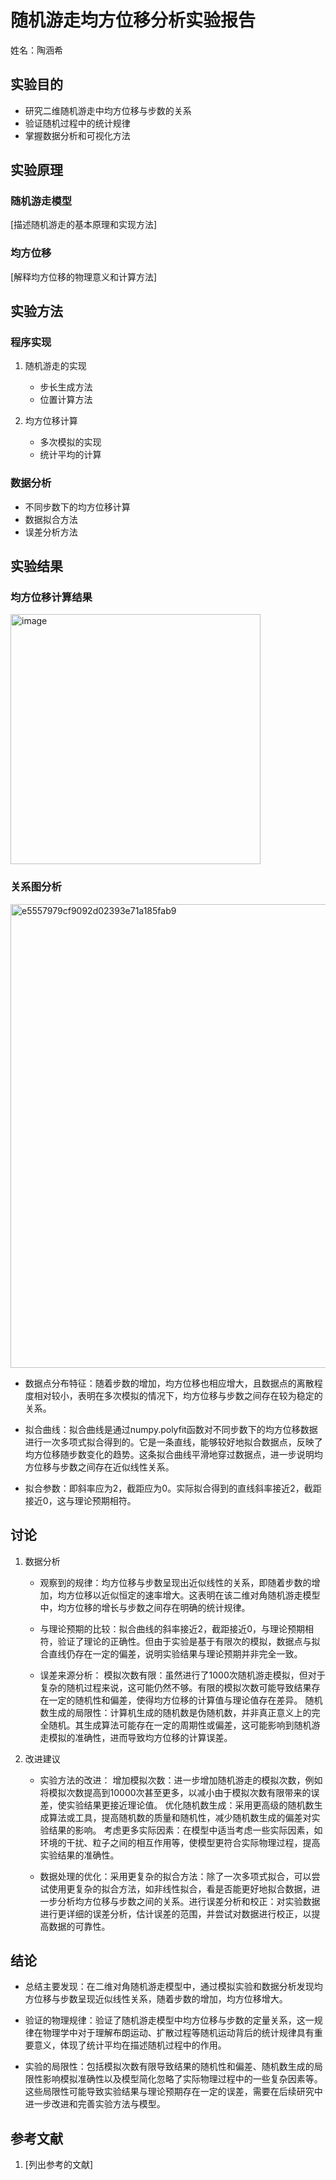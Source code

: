 # 随机游走均方位移分析实验报告

姓名：陶涵希

## 实验目的
- 研究二维随机游走中均方位移与步数的关系
- 验证随机过程中的统计规律
- 掌握数据分析和可视化方法

## 实验原理
### 随机游走模型
[描述随机游走的基本原理和实现方法]

### 均方位移
[解释均方位移的物理意义和计算方法]

## 实验方法
### 程序实现
1. 随机游走的实现
   - 步长生成方法
   - 位置计算方法
   
2. 均方位移计算
   - 多次模拟的实现
   - 统计平均的计算

### 数据分析
- 不同步数下的均方位移计算
- 数据拟合方法
- 误差分析方法

## 实验结果
### 均方位移计算结果
<img width="400" alt="image" src="https://github.com/user-attachments/assets/29eb730d-9f25-4672-b999-3856e75633c4" />



### 关系图分析
<img width="742" alt="e5557979cf9092d02393e71a185fab9" src="https://github.com/user-attachments/assets/25c38f80-9bfe-478a-820a-351dedb4fded" />



- 数据点分布特征：随着步数的增加，均方位移也相应增大，且数据点的离散程度相对较小，表明在多次模拟的情况下，均方位移与步数之间存在较为稳定的关系。
- 拟合曲线：拟合曲线是通过numpy.polyfit函数对不同步数下的均方位移数据进行一次多项式拟合得到的。它是一条直线，能够较好地拟合数据点，反映了均方位移随步数变化的趋势。这条拟合曲线平滑地穿过数据点，进一步说明均方位移与步数之间存在近似线性关系。

- 拟合参数：即斜率应为2，截距应为0。实际拟合得到的直线斜率接近2，截距接近0，这与理论预期相符。

## 讨论
1. 数据分析
   - 观察到的规律：均方位移与步数呈现出近似线性的关系，即随着步数的增加，均方位移以近似恒定的速率增大。这表明在该二维对角随机游走模型中，均方位移的增长与步数之间存在明确的统计规律。
   - 与理论预期的比较：拟合曲线的斜率接近2，截距接近0，与理论预期相符，验证了理论的正确性。但由于实验是基于有限次的模拟，数据点与拟合直线仍存在一定的偏差，说明实验结果与理论预期并非完全一致。

   - 误差来源分析： 模拟次数有限：虽然进行了1000次随机游走模拟，但对于复杂的随机过程来说，这可能仍然不够。有限的模拟次数可能导致结果存在一定的随机性和偏差，使得均方位移的计算值与理论值存在差异。
随机数生成的局限性：计算机生成的随机数是伪随机数，并非真正意义上的完全随机。其生成算法可能存在一定的周期性或偏差，这可能影响到随机游走模拟的准确性，进而导致均方位移的计算误差。

2. 改进建议
   - 实验方法的改进： 增加模拟次数：进一步增加随机游走的模拟次数，例如将模拟次数提高到10000次甚至更多，以减小由于模拟次数有限带来的误差，使实验结果更接近理论值。
 优化随机数生成：采用更高级的随机数生成算法或工具，提高随机数的质量和随机性，减少随机数生成的偏差对实验结果的影响。
考虑更多实际因素：在模型中适当考虑一些实际因素，如环境的干扰、粒子之间的相互作用等，使模型更符合实际物理过程，提高实验结果的准确性。

   - 数据处理的优化：采用更复杂的拟合方法：除了一次多项式拟合，可以尝试使用更复杂的拟合方法，如非线性拟合，看是否能更好地拟合数据，进一步分析均方位移与步数之间的关系。进行误差分析和校正：对实验数据进行更详细的误差分析，估计误差的范围，并尝试对数据进行校正，以提高数据的可靠性。


## 结论
- 总结主要发现：在二维对角随机游走模型中，通过模拟实验和数据分析发现均方位移与步数呈现近似线性关系，随着步数的增加，均方位移增大。
- 验证的物理规律：验证了随机游走模型中均方位移与步数的定量关系，这一规律在物理学中对于理解布朗运动、扩散过程等随机运动背后的统计规律具有重要意义，体现了统计平均在描述随机过程中的作用。

- 实验的局限性：包括模拟次数有限导致结果的随机性和偏差、随机数生成的局限性影响模拟准确性以及模型简化忽略了实际物理过程中的一些复杂因素等。这些局限性可能导致实验结果与理论预期存在一定的误差，需要在后续研究中进一步改进和完善实验方法与模型。

## 参考文献
1. [列出参考的文献]
